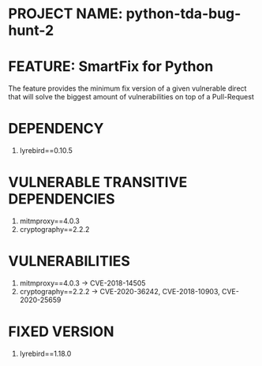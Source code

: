 # PROJECT NAME: python-tda-bug-hunt-2

# FEATURE: SmartFix for Python
The feature provides the minimum fix version of a given vulnerable direct that will solve the biggest amount of vulnerabilities on top of a Pull-Request

# DEPENDENCY
1. lyrebird==0.10.5


# VULNERABLE TRANSITIVE DEPENDENCIES
1. mitmproxy==4.0.3
2. cryptography==2.2.2


# VULNERABILITIES
1. mitmproxy==4.0.3 -> CVE-2018-14505
2. cryptography==2.2.2 -> CVE-2020-36242, CVE-2018-10903, CVE-2020-25659


# FIXED VERSION
1. lyrebird==1.18.0

